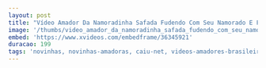 ```yaml
---
layout: post
title: "Vídeo Amador Da Namoradinha Safada Fudendo Com Seu Namorado E Fazendo Cara De Puta Antes De Ir Pra Faculdade"
image: '/thumbs/video_amador_da_namoradinha_safada_fudendo_com_seu_namorado_e_fazendo_cara_de_puta_antes_de_ir_pra_faculdade.jpg'
embed: 'https://www.xvideos.com/embedframe/36345921'
duracao: 199
tags: 'novinhas, novinhas-amadoras, caiu-net, videos-amadores-brasileiros, amadoras-videos, videos-amadores-brasileiro, video-amador-brasileiro, videos-amadores-br, so-novinhas, videos-novinhas, so-as-novinhas, novinhas-videos, amadores-brasileiros, as-novinhas, novinhas-da-net, gostosas-amadoras, novinhas-br, novinhas-net, novinhas-na-net'
---
```


